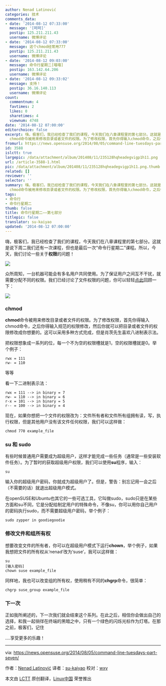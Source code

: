```yaml
---
author: Nenad Latinović
categories: 技术
comments_data:
- date: '2014-08-12 07:33:00'
  message: '[呵呵]'
  postip: 125.211.211.43
  username: 微博评论
- date: '2014-08-12 07:33:00'
  message: 这个chmod经常用777
  postip: 125.211.211.43
  username: 微博评论
- date: '2014-08-12 09:03:00'
  message: 命令行星期二[嘻嘻]
  postip: 163.142.64.206
  username: 微博评论
- date: '2014-08-12 09:33:02'
  message: 支持！
  postip: 36.16.140.113
  username: 微博评论
count:
  commentnum: 4
  favtimes: 2
  likes: 0
  sharetimes: 4
  viewnum: 4748
date: '2014-08-12 07:00:00'
editorchoice: false
excerpt: 嗨，极客们，我已经检查了我们的课程，今天我们在八章课程里的第七部分。这就是说下周二我们还有一次课程，但也是最后一次命令行星期二课程。所以，今天，我们讨论一些关于权限的问题！  众所周知，一台机器可能会有多名用户共同使用。为了保证用户之间互不干扰，就需要分配不同的权限。我们已经讨论了文件权限的问题，你可以轻轻点此回顾一下：  chmod
  chmod命令被用来修改目录或者文件的权限。为了修改权限，首先你得输入chmod命令，之后你得输入规范的权限修改，然后你就可以把目录或者文件的权限修改成你想要的。这可以采用多种方式完
fromurl: https://news.opensuse.org/2014/08/05/command-line-tuesdays-part-seven/
id: 3588
islctt: true
largepic: /data/attachment/album/201408/11/235128hqheadegvigp1h11.png
url: /article-3588-1.html
pic: /data/attachment/album/201408/11/235128hqheadegvigp1h11.png.thumb.jpg
related: []
reviewer: ''
selector: ''
summary: 嗨，极客们，我已经检查了我们的课程，今天我们在八章课程里的第七部分。这就是说下周二我们还有一次课程，但也是最后一次命令行星期二课程。所以，今天，我们讨论一些关于权限的问题！  众所周知，一台机器可能会有多名用户共同使用。为了保证用户之间互不干扰，就需要分配不同的权限。我们已经讨论了文件权限的问题，你可以轻轻点此回顾一下：  chmod
  chmod命令被用来修改目录或者文件的权限。为了修改权限，首先你得输入chmod命令，之后你得输入规范的权限修改，然后你就可以把目录或者文件的权限修改成你想要的。这可以采用多种方式完
tags:
- 命令行
- 命令行星期二
thumb: false
title: 命令行星期二——第七部分
titlepic: false
translator: su-kaiyao
updated: '2014-08-12 07:00:00'
---
```


嗨，极客们，我已经检查了我们的课程，今天我们在八章课程里的第七部分。这就是说下周二我们还有一次课程，但也是最后一次“命令行星期二”课程。所以，今天，我们讨论一些关于**权限**的问题！


![](/data/attachment/album/201408/11/235128hqheadegvigp1h11.png)


众所周知，一台机器可能会有多名用户共同使用。为了保证用户之间互不干扰，就需要分配不同的权限。我们已经讨论了文件权限的问题，你可以轻轻[点此](1)回顾一下：


![](/data/attachment/album/201408/11/235130y4t71nm7nm1o48pm.png)


### chmod


**chmod**命令被用来修改目录或者文件的权限。为了修改权限，首先你得输入chmod命令，之后你得输入规范的权限修改，然后你就可以把目录或者文件的权限修改成你想要的。这可以采用多种方式完成，但是肖茨先生喜欢八进制表示法。


把权限想象成一系列的位，每一个不为空的权限槽就是1，空的权限槽就是0。举个例子：



```
rwx = 111
rw- = 110

```

等等


看一下二进制表示法：



```
rwx = 111 --> in binary = 7
rw- = 110 --> in binary = 6
r-x = 101 --> in binary = 5
r-- = 100 --> in binary = 4

```

现在，如果你想把一个文件的权限改为：文件所有者和文件所有组拥有读，写，执行权限，但是其他用户没有该文件任何权限，我们可以这样做：



```
chmod 770 example_file

```

### su 和 sudo


有些时候普通用户需要成为超级用户，这样才能完成一些任务（通常是一些安装软件任务）。为了暂时的获取超级用户权限，我们可以使用**su**程序，输入：



```
su

```

输入你的超级用户密码，你就成为超级用户了。但是，警告：别忘记用一会之后（不需要的话）就退出超级用户模式。


在openSUSE和Ubuntu也其它的一些可选工具，它叫做sudo，sudo只是在某些方面和su不同，它是分配给制定用户的特殊命令，不像su，你可以用你自己用户的密码执行sudo，而不需要超级用户密码，举个例子：



```
sudo zypper in goodiegoodie

```

### 修改文件和组所有权


想要改变文件的所有者，你可以在超级用户模式下运行**chown**，举个例子，如果我想把文件的所有权从‘nenad’改为‘suse’，我可以这样做：



```
su
[输入密码]
chown suse example_file

```

同样地，我也可以改变组的所有权，使用稍有不同的**chgrp**命令，很简单：



```
chgrp suse_group example_file

```

### 下一次


正如我所阐述的，下一次我们就会结束这个系列。在此之后，相信你会做出自己的选择，和我一起徜徉在终端的黑暗之中，只有一个绿色的闪烁光标作为灯塔。在那之前，极客们，记住


....享受更多的乐趣！




---


via: <https://news.opensuse.org/2014/08/05/command-line-tuesdays-part-seven/>


作者：[Nenad Latinović](https://news.opensuse.org/author/holden87/) 译者：[su-kaiyao](https://github.com/su-kaiyao) 校对：[wxy](https://github.com/wxy)


本文由 [LCTT](https://github.com/LCTT/TranslateProject) 原创翻译，[Linux中国](http://linux.cn/) 荣誉推出